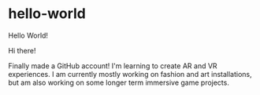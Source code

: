 # hello-world
Hello World!

Hi there!

Finally made a GitHub account! I'm learning to create AR and VR experiences. I am currently mostly working on fashion and art installations, but am also working on some longer term immersive game projects.
